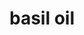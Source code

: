 ---
title: basil oil
description: loren ipsumn etc etc
category: essential-oil
name: basil oil
details: [
    {
        key: "test1",
        value: "test2"
    },
    {
        key: "test1",
        value: "test2"
    },
    {
        key: "test1",
        value: "test2"
    },
    {
        key: "test1",
        value: "test2"
    }
]
descriptions: [
    "loren ipsum1",
    "loren ipsum2",
]
manufacturingDetails: [
    "para 1",
    "para 2"
]
---